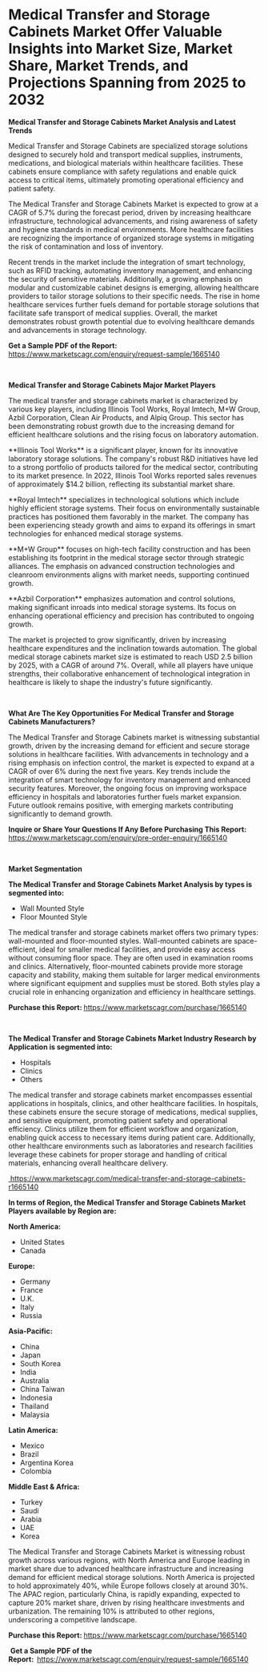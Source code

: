 <p><h1>Medical Transfer and Storage Cabinets Market Offer Valuable Insights into Market Size, Market Share, Market Trends, and Projections Spanning from 2025 to 2032</h1></p><p><strong>Medical Transfer and Storage Cabinets Market Analysis and Latest Trends</strong></p>
<p><p>Medical Transfer and Storage Cabinets are specialized storage solutions designed to securely hold and transport medical supplies, instruments, medications, and biological materials within healthcare facilities. These cabinets ensure compliance with safety regulations and enable quick access to critical items, ultimately promoting operational efficiency and patient safety.</p><p>The Medical Transfer and Storage Cabinets Market is expected to grow at a CAGR of 5.7% during the forecast period, driven by increasing healthcare infrastructure, technological advancements, and rising awareness of safety and hygiene standards in medical environments. More healthcare facilities are recognizing the importance of organized storage systems in mitigating the risk of contamination and loss of inventory.</p><p>Recent trends in the market include the integration of smart technology, such as RFID tracking, automating inventory management, and enhancing the security of sensitive materials. Additionally, a growing emphasis on modular and customizable cabinet designs is emerging, allowing healthcare providers to tailor storage solutions to their specific needs. The rise in home healthcare services further fuels demand for portable storage solutions that facilitate safe transport of medical supplies. Overall, the market demonstrates robust growth potential due to evolving healthcare demands and advancements in storage technology.</p></p>
<p><strong>Get a Sample PDF of the Report:&nbsp;</strong> <a href="https://www.marketscagr.com/enquiry/request-sample/1665140?utm_campaign=3557&utm_medium=2&utm_source=Github&utm_content=ia&utm_term=18042025&utm_id=medical-transfer-and-storage-cabinets">https://www.marketscagr.com/enquiry/request-sample/1665140</a></p>
<p>&nbsp;</p>
<p><strong>Medical Transfer and Storage Cabinets Major Market Players</strong></p>
<p><p>The medical transfer and storage cabinets market is characterized by various key players, including Illinois Tool Works, Royal Imtech, M+W Group, Azbil Corporation, Clean Air Products, and Alpiq Group. This sector has been demonstrating robust growth due to the increasing demand for efficient healthcare solutions and the rising focus on laboratory automation.</p><p>**Illinois Tool Works** is a significant player, known for its innovative laboratory storage solutions. The company's robust R&D initiatives have led to a strong portfolio of products tailored for the medical sector, contributing to its market presence. In 2022, Illinois Tool Works reported sales revenues of approximately $14.2 billion, reflecting its substantial market share.</p><p>**Royal Imtech** specializes in technological solutions which include highly efficient storage systems. Their focus on environmentally sustainable practices has positioned them favorably in the market. The company has been experiencing steady growth and aims to expand its offerings in smart technologies for enhanced medical storage systems.</p><p>**M+W Group** focuses on high-tech facility construction and has been establishing its footprint in the medical storage sector through strategic alliances. The emphasis on advanced construction technologies and cleanroom environments aligns with market needs, supporting continued growth.</p><p>**Azbil Corporation** emphasizes automation and control solutions, making significant inroads into medical storage systems. Its focus on enhancing operational efficiency and precision has contributed to ongoing growth.</p><p>The market is projected to grow significantly, driven by increasing healthcare expenditures and the inclination towards automation. The global medical storage cabinets market size is estimated to reach USD 2.5 billion by 2025, with a CAGR of around 7%. Overall, while all players have unique strengths, their collaborative enhancement of technological integration in healthcare is likely to shape the industry's future significantly.</p></p>
<p>&nbsp;</p>
<p><strong>What Are The Key Opportunities For Medical Transfer and Storage Cabinets Manufacturers?</strong></p>
<p><p>The Medical Transfer and Storage Cabinets market is witnessing substantial growth, driven by the increasing demand for efficient and secure storage solutions in healthcare facilities. With advancements in technology and a rising emphasis on infection control, the market is expected to expand at a CAGR of over 6% during the next five years. Key trends include the integration of smart technology for inventory management and enhanced security features. Moreover, the ongoing focus on improving workspace efficiency in hospitals and laboratories further fuels market expansion. Future outlook remains positive, with emerging markets contributing significantly to demand growth.</p></p>
<p><strong>Inquire or Share Your Questions If Any Before Purchasing This Report:</strong> <a href="https://www.marketscagr.com/enquiry/pre-order-enquiry/1665140?utm_campaign=3557&utm_medium=2&utm_source=Github&utm_content=ia&utm_term=18042025&utm_id=medical-transfer-and-storage-cabinets">https://www.marketscagr.com/enquiry/pre-order-enquiry/1665140</a></p>
<p>&nbsp;</p>
<p><strong>Market Segmentation</strong></p>
<p><strong>The Medical Transfer and Storage Cabinets Market Analysis by types is segmented into:</strong></p>
<p><ul><li>Wall Mounted Style</li><li>Floor Mounted Style</li></ul></p>
<p><p>The medical transfer and storage cabinets market offers two primary types: wall-mounted and floor-mounted styles. Wall-mounted cabinets are space-efficient, ideal for smaller medical facilities, and provide easy access without consuming floor space. They are often used in examination rooms and clinics. Alternatively, floor-mounted cabinets provide more storage capacity and stability, making them suitable for larger medical environments where significant equipment and supplies must be stored. Both styles play a crucial role in enhancing organization and efficiency in healthcare settings.</p></p>
<p><strong>Purchase this Report:&nbsp;</strong><a href="https://www.marketscagr.com/purchase/1665140?utm_campaign=3557&utm_medium=2&utm_source=Github&utm_content=ia&utm_term=18042025&utm_id=medical-transfer-and-storage-cabinets">https://www.marketscagr.com/purchase/1665140</a></p>
<p>&nbsp;</p>
<p><strong>The Medical Transfer and Storage Cabinets Market Industry Research by Application is segmented into:</strong></p>
<p><ul><li>Hospitals</li><li>Clinics</li><li>Others</li></ul></p>
<p><p>The medical transfer and storage cabinets market encompasses essential applications in hospitals, clinics, and other healthcare facilities. In hospitals, these cabinets ensure the secure storage of medications, medical supplies, and sensitive equipment, promoting patient safety and operational efficiency. Clinics utilize them for efficient workflow and organization, enabling quick access to necessary items during patient care. Additionally, other healthcare environments such as laboratories and research facilities leverage these cabinets for proper storage and handling of critical materials, enhancing overall healthcare delivery.</p></p>
<p><a href="https://www.marketscagr.com/medical-transfer-and-storage-cabinets-r1665140?utm_campaign=3557&utm_medium=2&utm_source=Github&utm_content=ia&utm_term=18042025&utm_id=medical-transfer-and-storage-cabinets">&nbsp;https://www.marketscagr.com/medical-transfer-and-storage-cabinets-r1665140</a></p>
<p><strong>In terms of Region, the Medical Transfer and Storage Cabinets Market Players available by Region are:</strong></p>
<p>
    <p> <strong> North America: </strong>
        <ul>
            <li>United States</li>
            <li>Canada</li>
        </ul>
        </p> 
    <p> <strong> Europe: </strong>
        <ul>
            <li>Germany</li>
            <li>France</li>
            <li>U.K.</li>
            <li>Italy</li>
            <li>Russia</li>
        </ul>
        </p> 
    <p> <strong> Asia-Pacific: </strong>
        <ul>
            <li>China</li>
            <li>Japan</li>
            <li>South Korea</li>
            <li>India</li>
            <li>Australia</li>
            <li>China Taiwan</li>
            <li>Indonesia</li>
            <li>Thailand</li>
            <li>Malaysia</li>
        </ul>
        </p> 
    <p> <strong> Latin America: </strong>
        <ul>
            <li>Mexico</li>
            <li>Brazil</li>
            <li>Argentina Korea</li>
            <li>Colombia</li>
        </ul>
        </p> 
    <p> <strong> Middle East & Africa: </strong>
        <ul>
            <li>Turkey</li>
            <li>Saudi</li>
            <li>Arabia</li>
            <li>UAE</li>
            <li>Korea</li>
        </ul>
    </p>
    </p>
<p><p>The Medical Transfer and Storage Cabinets Market is witnessing robust growth across various regions, with North America and Europe leading in market share due to advanced healthcare infrastructure and increasing demand for efficient medical storage solutions. North America is projected to hold approximately 40%, while Europe follows closely at around 30%. The APAC region, particularly China, is rapidly expanding, expected to capture 20% market share, driven by rising healthcare investments and urbanization. The remaining 10% is attributed to other regions, underscoring a competitive landscape.</p></p>
<p><strong>Purchase this Report: </strong><a href="https://www.marketscagr.com/purchase/1665140?utm_campaign=3557&utm_medium=2&utm_source=Github&utm_content=ia&utm_term=18042025&utm_id=medical-transfer-and-storage-cabinets">https://www.marketscagr.com/purchase/1665140</a></p>
<p>&nbsp;<strong>Get a Sample PDF of the Report:&nbsp;&nbsp;</strong><a href="https://www.marketscagr.com/enquiry/request-sample/1665140?utm_campaign=3557&utm_medium=2&utm_source=Github&utm_content=ia&utm_term=18042025&utm_id=medical-transfer-and-storage-cabinets">https://www.marketscagr.com/enquiry/request-sample/1665140</a></p>
<p><strong></strong></p>
<p><p></p><p></p><p></p></p>